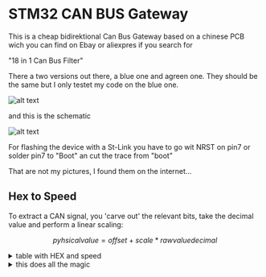 # STM32 CAN BUS Gateway

This is a cheap bidirektional Can Bus Gateway based on a chinese PCB wich you can find on Ebay or aliexpres if you search for 

  "18 in 1 Can Bus Filter"

There a two versions out there, a blue one and agreen one. They should be the same but I only testet my code on the blue one.

![alt text](https://github.com/louisfrederic/Can_filter/blob/main/dsc_6293-2-copy.jpg?raw=true)

and this is the schematic

![alt text](https://github.com/louisfrederic/Can_filter/blob/main/can_bus_filter_schematics.png?raw=true)

For flashing the device with a St-Link you have to go wit NRST on pin7 or solder pin7 to "Boot" an cut the trace from "boot"

That are not my pictures, I found them on the internet...

## Hex to Speed

To extract a CAN signal, you 'carve out' the relevant bits, take the decimal value and perform a linear scaling:
```math
pyhsical value=offset+scale*raw value decimal
```

<details><summary>table with HEX and speed</summary>
<p>

  |HEX|Km/h|scale|
  |:---|:---:|:---:|
  |00 00|00|--|
  |01 00|1,5|1,5|
  |02 00|3|1,5|
  |02 7f|7,5|3|
  |03 00|9|3|
  |04 00|12|3|
  |05 00|21|4,2|
  |06 00|25,2|4,2|
  |07 00|29,4|4,2|
  |...|...|...|
  |1E 00|126|4,2|  
</p>
</details>


<details><summary> this does all the magic</summary>
<p>
  
```C
if(RxData1[0] <= 0x03){         //don't manipulate
		  TxData2[0] = RxData1[0];    //
		  TxData2[1] = RxData1[1];
	  }

	  if(RxData1[0] < 0x07 && RxData1[0] > 0x03){   // manipulate +1/2*scale between 3 and 7
		  if(RxData1[1] < 0x80){                      // check if we can add 1/2*scale without going over 255
		  		TxData2[0] = RxData1[0];						    // don't change the first bit
		  		TxData2[1] = RxData1[1] + 0x7f;				  // + 1/2*scale
		  }else{											                // RxData1[1] + 127 = > 256
		  		TxData2[0] = RxData1[0] + 0x01;				  // +1
		  		TxData2[1] = RxData1[1] - 0x80;				  // RxData[1] - 127 = difference for bit overflow
		  }
	  }

	  if(RxData1[0] >= 0x07){								          // ca. 20 km/h
		  TxData2[0] = RxData1[0] + 0x01;					      // CAN1 -> +4,2km/h -> speedo
		  TxData2[1] = RxData1[1];							        //
	  }
```
  
  under 9 km/h I don't manipulate the speed signal
  
  between 9 km/h and 30 km/h the speedo shows 1,5 km/h more
  
  over 30 km/h the speedo shows 4,2 km/h more

</p>
</details>
  
